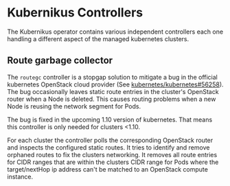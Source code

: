 Kubernikus Controllers
======================
The Kubernikus operator contains various independent controllers each one handling a different aspect of the managed kubernetes clusters.


Route garbage collector
-----------------------
The `routegc` controller is a stopgap solution to mitigate a bug in the official kubernetes OpenStack cloud provider (See [kubernetes/kubernetes#56258](https://github.com/kubernetes/kubernetes/pull/56258)).
The bug occasionally leaves static route entries in the cluster's OpenStack router when a Node is deleted. This causes routing problems when a new Node is reusing the network segment for Pods.

The bug is fixed in the upcoming 1.10 version of kubernetes. That means this controller is only needed for clusters <1.10.

For each cluster the controller polls the corresponding OpenStack router and inspects the configured static routes. It tries to identify and remove orphaned routes to fix the clusters networking. It removes all route entries for CIDR ranges that are within the clusters CIDR range for Pods where the target/nextHop ip address can't be matched to an OpenStack compute instance.
